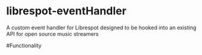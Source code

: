 ﻿# librespot-eventHandler

A custom event handler for Librespot designed to be hooked into an existing API for open source music streamers



#Functionality

